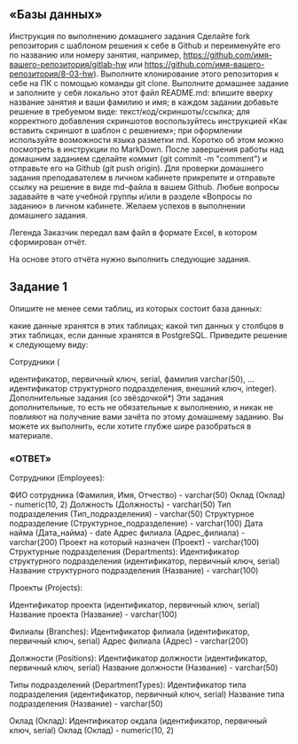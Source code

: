 ## «Базы данных»
Инструкция по выполнению домашнего задания
Сделайте fork репозитория c шаблоном решения к себе в Github и переименуйте его по названию или номеру занятия, например, https://github.com/имя-вашего-репозитория/gitlab-hw или https://github.com/имя-вашего-репозитория/8-03-hw).
Выполните клонирование этого репозитория к себе на ПК с помощью команды git clone.
Выполните домашнее задание и заполните у себя локально этот файл README.md:
впишите вверху название занятия и ваши фамилию и имя;
в каждом задании добавьте решение в требуемом виде: текст/код/скриншоты/ссылка;
для корректного добавления скриншотов воспользуйтесь инструкцией «Как вставить скриншот в шаблон с решением»;
при оформлении используйте возможности языка разметки md. Коротко об этом можно посмотреть в инструкции по MarkDown.
После завершения работы над домашним заданием сделайте коммит (git commit -m "comment") и отправьте его на Github (git push origin).
Для проверки домашнего задания преподавателем в личном кабинете прикрепите и отправьте ссылку на решение в виде md-файла в вашем Github.
Любые вопросы задавайте в чате учебной группы и/или в разделе «Вопросы по заданию» в личном кабинете.
Желаем успехов в выполнении домашнего задания.

Легенда
Заказчик передал вам файл в формате Excel, в котором сформирован отчёт.

На основе этого отчёта нужно выполнить следующие задания.

## Задание 1
Опишите не менее семи таблиц, из которых состоит база данных:

какие данные хранятся в этих таблицах;
какой тип данных у столбцов в этих таблицах, если данные хранятся в PostgreSQL.
Приведите решение к следующему виду:

Сотрудники (

идентификатор, первичный ключ, serial,
фамилия varchar(50),
...
идентификатор структурного подразделения, внешний ключ, integer).
Дополнительные задания (со звёздочкой*)
Эти задания дополнительные, то есть не обязательные к выполнению, и никак не повлияют на получение вами зачёта по этому домашнему заданию. Вы можете их выполнить, если хотите глубже шире разобраться в материале.

### «ОТВЕТ»

Сотрудники (Employees):

ФИО сотрудника (Фамилия, Имя, Отчество) - varchar(50)
Оклад (Оклад) - numeric(10, 2)
Должность (Должность) - varchar(50)
Тип подразделения (Тип_подразделения) - varchar(50)
Структурное подразделение (Структурное_подразделение) - varchar(100)
Дата найма (Дата_найма) - date
Адрес филиала (Адрес_филиала) - varchar(200)
Проект на который назначен (Проект) - varchar(100)
Структурные подразделения (Departments):
Идентификатор структурного подразделения (идентификатор, первичный ключ, serial)
Название структурного подразделения (Название) - varchar(100)

Проекты (Projects):

Идентификатор проекта (идентификатор, первичный ключ, serial)
Название проекта (Название) - varchar(100)

Филиалы (Branches):
Идентификатор филиала (идентификатор, первичный ключ, serial)
Адрес филиала (Адрес) - varchar(200)

Должности (Positions):
Идентификатор должности (идентификатор, первичный ключ, serial)
Название должности (Название) - varchar(50)

Типы подразделений (DepartmentTypes):
Идентификатор типа подразделения (идентификатор, первичный ключ, serial)
Название типа подразделения (Название) - varchar(50)

Оклад (Оклад):
Идентификатор окдала (идентификатор, первичный ключ, serial)
Оклад (Оклад) - numeric(10, 2)

